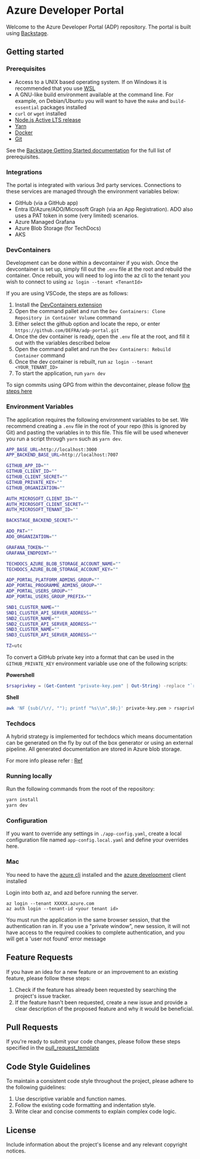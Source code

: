 # Azure Developer Portal

Welcome to the Azure Developer Portal (ADP) repository. The portal is built using [Backstage](https://backstage.io/).

## Getting started

### Prerequisites

- Access to a UNIX based operating system. If on Windows it is recommended that you use [WSL](https://learn.microsoft.com/en-us/windows/wsl/)
- A GNU-like build environment available at the command line. For example, on Debian/Ubuntu you will want to have the `make` and `build-essential` packages installed
- `curl` or `wget` installed
- [Node.js Active LTS release](https://nodejs.org/en/blog/release)
- [Yarn](https://classic.yarnpkg.com/en/docs/install#windows-stable)
- [Docker](https://docs.docker.com/engine/install/)
- [Git](https://github.com/git-guides/install-git)

See the [Backstage Getting Started documentation](https://backstage.io/docs/getting-started/#prerequisites) for the full list of prerequisites.

### Integrations

The portal is integrated with various 3rd party services. Connections to these services are managed through the environment variables below:

- GitHub (via a GitHub app)
- Entra ID/Azure/ADO/Microsoft Graph (via an App Registration). ADO also uses a PAT token in some (very limited) scenarios.
- Azure Managed Grafana
- Azure Blob Storage (for TechDocs)
- AKS

### DevContainers

Development can be done within a devcontainer if you wish. Once the devcontainer is set up, simply fill out the `.env` file at the root and rebuild the container. Once rebuilt, you will need to log into the az cli to the tenant you wish to connect to using `az login --tenant <TenantId>`

If you are using VSCode, the steps are as follows:

1. Install the [DevContainers extension](https://marketplace.visualstudio.com/items?itemName=ms-vscode-remote.remote-containers)
2. Open the command pallet and run the `Dev Containers: Clone Repository in Container Volume` command
3. Either select the github option and locate the repo, or enter `https://github.com/DEFRA/adp-portal.git`
4. Once the dev container is ready, open the `.env` file at the root, and fill it out with the variables described below
5. Open the command pallet and run the `Dev Containers: Rebuild Container` command
6. Once the dev container is rebuilt, run `az login --tenant <YOUR_TENANT_ID>`
7. To start the application, run `yarn dev`

To sign commits using GPG from within the devcontainer, please follow [the steps here](https://code.visualstudio.com/remote/advancedcontainers/sharing-git-credentials#_sharing-gpg-keys)

### Environment Variables

The application requires the following environment variables to be set. We recommend creating a `.env` file in the root of your repo (this is ignored by Git) and pasting the variables in to this file. This file will be used whenever you run a script through `yarn` such as `yarn dev`.

```sh
APP_BASE_URL=http://localhost:3000
APP_BACKEND_BASE_URL=http://localhost:7007

GITHUB_APP_ID=""
GITHUB_CLIENT_ID=""
GITHUB_CLIENT_SECRET=""
GITHUB_PRIVATE_KEY=""
GITHUB_ORGANIZATION=""

AUTH_MICROSOFT_CLIENT_ID=""
AUTH_MICROSOFT_CLIENT_SECRET=""
AUTH_MICROSOFT_TENANT_ID=""

BACKSTAGE_BACKEND_SECRET=""

ADO_PAT=""
ADO_ORGANIZATION=""

GRAFANA_TOKEN=""
GRAFANA_ENDPOINT=""

TECHDOCS_AZURE_BLOB_STORAGE_ACCOUNT_NAME=""
TECHDOCS_AZURE_BLOB_STORAGE_ACCOUNT_KEY=""

ADP_PORTAL_PLATFORM_ADMINS_GROUP=""
ADP_PORTAL_PROGRAMME_ADMINS_GROUP=""
ADP_PORTAL_USERS_GROUP=""
ADP_PORTAL_USERS_GROUP_PREFIX=""

SND1_CLUSTER_NAME=""
SND1_CLUSTER_API_SERVER_ADDRESS=""
SND2_CLUSTER_NAME=""
SND2_CLUSTER_API_SERVER_ADDRESS=""
SND3_CLUSTER_NAME=""
SND3_CLUSTER_API_SERVER_ADDRESS=""

TZ=utc
```

To convert a GitHub private key into a format that can be used in the `GITHUB_PRIVATE_KEY` environment variable use one of the following scripts:

**Powershell**

```powershell
$rsaprivkey = (Get-Content "private-key.pem" | Out-String) -replace "`r`n", "\n"
```

**Shell**

```sh
awk 'NF {sub(/\r/, ""); printf "%s\\n",$0;}' private-key.pem > rsaprivkey.txt
```

### Techdocs

A hybrid strategy is implemented for techdocs which means documentation can be generated on the fly by out of the box generator or using an external pipeline.
All generated documentation are stored in Azure blob storage.

For more info please refer : [Ref](./packages/backend/src/plugins/techdocs/Techdocs.md)

### Running locally

Run the following commands from the root of the repository:

```sh
yarn install
yarn dev
```

### Configuration

If you want to override any settings in `./app-config.yaml`, create a local configuration file named `app-config.local.yaml` and define your overrides here.

### Mac

You need to have the [azure cli](https://learn.microsoft.com/en-us/cli/azure/install-azure-cli-macos) installed and the [azure development](https://learn.microsoft.com/en-us/azure/developer/azure-developer-cli/install-azd?tabs=winget-windows%2Cbrew-mac%2Cscript-linux&pivots=os-mac) client installed

Login into both az, and azd before running the server.

```shell
az login --tenant XXXXX.azure.com
az auth login --tenant-id <your tenant id>
```

You must run the application in the same browser session, that the authentication ran in. If you use a "private window", new session, it will not have access to the required cookies to complete authentication, and you will get a 'user not found' error message

## Feature Requests

If you have an idea for a new feature or an improvement to an existing feature, please follow these steps:

1. Check if the feature has already been requested by searching the project's issue tracker.
2. If the feature hasn't been requested, create a new issue and provide a clear description of the proposed feature and why it would be beneficial.

## Pull Requests

If you're ready to submit your code changes, please follow these steps specified in the [pull_request_template](../github/pull_request_template.md)

## Code Style Guidelines

To maintain a consistent code style throughout the project, please adhere to the following guidelines:

1. Use descriptive variable and function names.
2. Follow the existing code formatting and indentation style.
3. Write clear and concise comments to explain complex code logic.

## License

Include information about the project's license and any relevant copyright notices.
